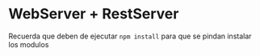# WebServer + RestServer

Recuerda que deben de ejecutar ```npm install```  para que se pindan instalar los modulos